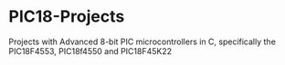 # PIC18-Projects
Projects with Advanced 8-bit PIC microcontrollers in C, specifically the PIC18F4553, PIC18f4550 and PIC18F45K22
